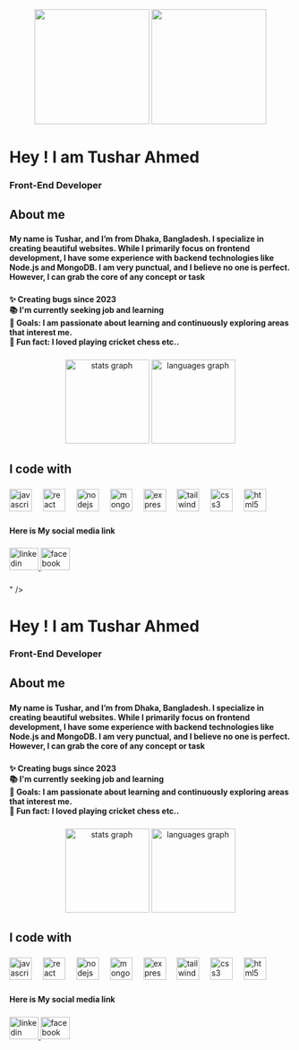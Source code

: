 <div align="center">
  <img height="205" src="<div align="center">
  <img height="205" src="https://i.ibb.co.com/1YXTzcsN/github-header-image.png"  />
</div>

###

<h1 align="left">Hey ! I am Tushar Ahmed</h1>

###

<h3 align="left">Front-End Developer</h3>

###

<h2 align="left">About me</h2>

###

<h4 align="left">My name is Tushar, and I’m from Dhaka, Bangladesh. I specialize in creating beautiful websites. While I primarily focus on frontend development, I have some experience with backend technologies like Node.js and MongoDB.  I am very punctual, and I believe no one is perfect. However, I can grab the core of any concept or task</h4>

###

<h4 align="left">✨ Creating bugs since 2023<br>📚 I'm currently seeking job and learning <br>🎯 Goals: I am passionate about learning and continuously exploring areas that interest me.<br>🎲 Fun fact: I loved playing cricket chess etc..</h4>

###

<div align="center">
  <img src="https://github-readme-stats.vercel.app/api?username=tushar54&hide_title=false&hide_rank=false&show_icons=true&include_all_commits=true&count_private=true&disable_animations=false&theme=dracula&locale=en&hide_border=false&order=1" height="150" alt="stats graph"  />
  <img src="https://github-readme-stats.vercel.app/api/top-langs?username=tushar54&locale=en&hide_title=false&layout=compact&card_width=320&langs_count=5&theme=dracula&hide_border=false&order=2" height="150" alt="languages graph"  />
</div>

###

<h2 align="left">I code with</h2>

###

<div align="left">
  <img src="https://cdn.jsdelivr.net/gh/devicons/devicon/icons/javascript/javascript-original.svg" height="40" alt="javascript logo"  />
  <img width="12" />
  <img src="https://cdn.jsdelivr.net/gh/devicons/devicon/icons/react/react-original.svg" height="40" alt="react logo"  />
  <img width="12" />
  <img src="https://cdn.jsdelivr.net/gh/devicons/devicon/icons/nodejs/nodejs-original.svg" height="40" alt="nodejs logo"  />
  <img width="12" />
  <img src="https://cdn.jsdelivr.net/gh/devicons/devicon/icons/mongodb/mongodb-original.svg" height="40" alt="mongodb logo"  />
  <img width="12" />
  <img src="https://cdn.jsdelivr.net/gh/devicons/devicon/icons/express/express-original.svg" height="40" alt="express logo"  />
  <img width="12" />
  <img src="https://cdn.jsdelivr.net/gh/devicons/devicon/icons/tailwindcss/tailwindcss-original-wordmark.svg" height="40" alt="tailwindcss logo"  />
  <img width="12" />
  <img src="https://cdn.jsdelivr.net/gh/devicons/devicon/icons/css3/css3-original.svg" height="40" alt="css3 logo"  />
  <img width="12" />
  <img src="https://cdn.jsdelivr.net/gh/devicons/devicon/icons/html5/html5-original.svg" height="40" alt="html5 logo"  />
</div>

###

<h4 align="left">Here is My social media link</h4>

###

<div align="left">
  <a href="https://www.linkedin.com/in/tushar-ahmed-49b9a1337/" target="_blank">
    <img src="https://raw.githubusercontent.com/maurodesouza/profile-readme-generator/master/src/assets/icons/social/linkedin/default.svg" width="52" height="40" alt="linkedin logo"  />
  </a>
  <a href="https://www.facebook.com/tushar.ahmed.52289" target="_blank">
    <img src="https://raw.githubusercontent.com/maurodesouza/profile-readme-generator/master/src/assets/icons/social/facebook/default.svg" width="52" height="40" alt="facebook logo"  />
  </a>
</div>

###
"  />
</div>

###

<h1 align="left">Hey ! I am Tushar Ahmed</h1>

###

<h3 align="left">Front-End Developer</h3>

###

<h2 align="left">About me</h2>

###

<h4 align="left">My name is Tushar, and I’m from Dhaka, Bangladesh. I specialize in creating beautiful websites. While I primarily focus on frontend development, I have some experience with backend technologies like Node.js and MongoDB.  I am very punctual, and I believe no one is perfect. However, I can grab the core of any concept or task</h4>

###

<h4 align="left">✨ Creating bugs since 2023<br>📚 I'm currently seeking job and learning <br>🎯 Goals: I am passionate about learning and continuously exploring areas that interest me.<br>🎲 Fun fact: I loved playing cricket chess etc..</h4>

###

<div align="center">
  <img src="https://github-readme-stats.vercel.app/api?username=tushar54&hide_title=false&hide_rank=false&show_icons=true&include_all_commits=true&count_private=true&disable_animations=false&theme=dracula&locale=en&hide_border=false&order=1" height="150" alt="stats graph"  />
  <img src="https://github-readme-stats.vercel.app/api/top-langs?username=tushar54&locale=en&hide_title=false&layout=compact&card_width=320&langs_count=5&theme=dracula&hide_border=false&order=2" height="150" alt="languages graph"  />
</div>

###

<h2 align="left">I code with</h2>

###

<div align="left">
  <img src="https://cdn.jsdelivr.net/gh/devicons/devicon/icons/javascript/javascript-original.svg" height="40" alt="javascript logo"  />
  <img width="12" />
  <img src="https://cdn.jsdelivr.net/gh/devicons/devicon/icons/react/react-original.svg" height="40" alt="react logo"  />
  <img width="12" />
  <img src="https://cdn.jsdelivr.net/gh/devicons/devicon/icons/nodejs/nodejs-original.svg" height="40" alt="nodejs logo"  />
  <img width="12" />
  <img src="https://cdn.jsdelivr.net/gh/devicons/devicon/icons/mongodb/mongodb-original.svg" height="40" alt="mongodb logo"  />
  <img width="12" />
  <img src="https://cdn.jsdelivr.net/gh/devicons/devicon/icons/express/express-original.svg" height="40" alt="express logo"  />
  <img width="12" />
  <img src="https://cdn.jsdelivr.net/gh/devicons/devicon/icons/tailwindcss/tailwindcss-original-wordmark.svg" height="40" alt="tailwindcss logo"  />
  <img width="12" />
  <img src="https://cdn.jsdelivr.net/gh/devicons/devicon/icons/css3/css3-original.svg" height="40" alt="css3 logo"  />
  <img width="12" />
  <img src="https://cdn.jsdelivr.net/gh/devicons/devicon/icons/html5/html5-original.svg" height="40" alt="html5 logo"  />
</div>

###

<h4 align="left">Here is My social media link</h4>

###

<div align="left">
  <a href="https://www.linkedin.com/in/tushar-ahmed-49b9a1337/" target="_blank">
    <img src="https://raw.githubusercontent.com/maurodesouza/profile-readme-generator/master/src/assets/icons/social/linkedin/default.svg" width="52" height="40" alt="linkedin logo"  />
  </a>
  <a href="https://www.facebook.com/tushar.ahmed.52289" target="_blank">
    <img src="https://raw.githubusercontent.com/maurodesouza/profile-readme-generator/master/src/assets/icons/social/facebook/default.svg" width="52" height="40" alt="facebook logo"  />
  </a>
</div>

###

